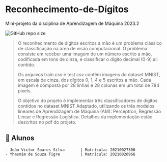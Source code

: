 # Reconhecimento-de-Dígitos
Mini-projeto da disciplina de Aprendizagem de Máquina 2023.2

![GitHub repo size](https://img.shields.io/github/repo-size/iuricode/README-template?style=for-the-badge)

> O reconhecimento de dígitos escritos a mão é um problema clássico de classificação na
área de visão computacional. O problema consiste em receber uma imagem de um número
escrito a mão, codificada em tons de cinza, e classificar o dígito decimal (0-9) ali contido.
> 
> Os arquivos train.csv e test.csv contêm imagens do dataset MNIST, em escala de cinza, dos
dígitos 0, 1, 4 e 5 escritos a mão. Cada imagem é composta por 28 linhas e 28 colunas em um
total de 784 pixels.
> 
> O objetivo do projeto é implementar três classificadores de dígitos contidos no dataset MNIST Adaptado,
utilizando os três modelos lineares de Aprendizagem de Máquina (AM): Perceptron,
Regressão Linear e Regressão Logística. Detalhes da implementação estão descritos no pdf do projeto.
## 🤝 Alunos

    - João Victor Soares Silva       | Matrícula: 20210027300 
    - Yhasmim de Souza Tigre         | Matrícula: 20210026966
